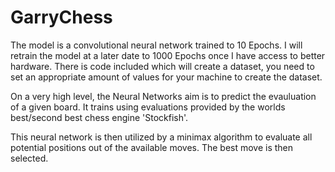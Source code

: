 # GarryChess
The model is a convolutional neural network trained to 10 Epochs. I will retrain the model at a later date to 1000 Epochs once I have access to better hardware.
There is code included which will create a dataset, you need to set an appropriate amount of values for your machine to create the dataset.

On a very high level, the Neural Networks aim is to predict the evauluation of a given board. It trains using evaluations provided by the worlds best/second best chess engine 'Stockfish'.

This neural network is then utilized by a minimax algorithm to evaluate all potential positions out of the available moves. The best move is then selected.

